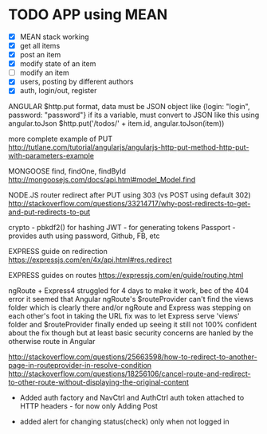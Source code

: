 # TODO APP using MEAN

- [x] MEAN stack working
- [x] get all items
- [x] post an item 
- [x] modify state of an item
- [ ] modify an item
- [x] users, posting by different authors
- [x] auth, login/out, register

ANGULAR
$http.put format, data must be JSON object like {login: "login", password: "password"}
if its a variable, must convert to JSON like this using angular.toJson
$http.put('/todos/' + item.id, angular.toJson(item))

more complete example of PUT
http://tutlane.com/tutorial/angularjs/angularjs-http-put-method-http-put-with-parameters-example


MONGOOSE
find, findOne, findById
http://mongoosejs.com/docs/api.html#model_Model.find


NODE.JS
router redirect after PUT using 303 (vs POST using default 302)
http://stackoverflow.com/questions/33214717/why-post-redirects-to-get-and-put-redirects-to-put


crypto - pbkdf2() for hashing
JWT - for generating tokens
Passport - provides auth using password, Github, FB, etc


EXPRESS guide on redirection
https://expressjs.com/en/4x/api.html#res.redirect

EXPRESS guides on routes
https://expressjs.com/en/guide/routing.html


ngRoute + Express4
struggled for 4 days to make it work, bec of the 404 error
it seemed that Angular ngRoute's $routeProvider can't find the views folder which is clearly there
and/or ngRoute and Express was stepping on each other's foot in taking the URL
fix was to let Express serve 'views' folder and $routeProvider finally ended up seeing it 
still not 100% confident about the fix though but at least basic security concerns
are hanled by the otherwise route in Angular

http://stackoverflow.com/questions/25663598/how-to-redirect-to-another-page-in-routeprovider-in-resolve-condition
http://stackoverflow.com/questions/18256106/cancel-route-and-redirect-to-other-route-without-displaying-the-original-content


- Added auth factory and NavCtrl and AuthCtrl
auth token attached to HTTP headers - for now only Adding Post

- added alert for changing status(check) only when not logged in